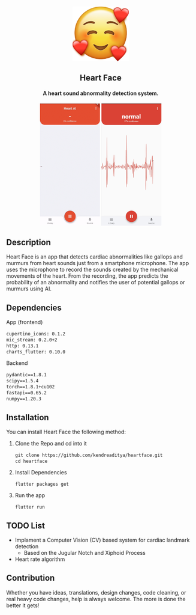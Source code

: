 <p align="center"><img src="assets/logo.png" width=150></p> 
<h2 align="center">Heart Face</h2>
<h4 align="center">A heart sound abnormality detection system.</h4>

<p align="center">
	<img src="assets/phoneScreenRecording_1.gif" width=160>
	<img src="assets/phoneScreenshots_1.jpg" width=160>
</p>

## Description
Heart Face is an app that detects cardiac abnormalities like gallops and murmurs from heart sounds just from a smartphone microphone. The app uses the microphone to record the sounds created by the mechanical movements of the heart. From the recording, the app predicts the probability of an abnormality and notifies the user of potential gallops or murmurs using AI.

## Dependencies
App (frontend)
```
cupertino_icons: 0.1.2
mic_stream: 0.2.0+2
http: 0.13.1
charts_flutter: 0.10.0
```

Backend
```
pydantic==1.8.1
scipy==1.5.4
torch==1.8.1+cu102
fastapi==0.65.2
numpy==1.20.3
```

## Installation
You can install Heart Face the following method:

1. Clone the Repo and cd into it
	```
	git clone https://github.com/kendreaditya/heartface.git
	cd heartface
	```
2. Install Dependencies
	```
	flutter packages get
	```
3. Run the app
	```
	flutter run
	```
## TODO List
- Implament a Computer Vision (CV) based system for cardiac landmark detection
	- Based on the Jugular Notch and Xiphoid Process 
- Heart rate algorithm

## Contribution
Whether you have ideas, translations, design changes, code cleaning, or real heavy code changes, help is always welcome.
The more is done the better it gets!
